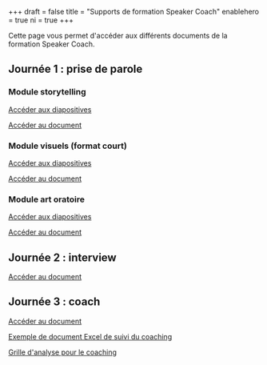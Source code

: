 +++
draft			= false
title			= "Supports de formation Speaker Coach"
enablehero		= true
ni				= true
+++

Cette page vous permet d'accéder aux différents documents de la formation Speaker Coach.


## Journée 1 : prise de parole


### Module storytelling

[Accéder aux diapositives](/fr/formations-prise-de-parole-en-public/supports/trn-stt-1d-fr-storytelling-diapositives.pdf)

[Accéder au document](/fr/formations-prise-de-parole-en-public/supports/trn-stt-1d-fr-storytelling-document.pdf)


### Module visuels (format court)

[Accéder aux diapositives](/fr/formations-prise-de-parole-en-public/supports/trn-vis-1d-fr-visuels-diapositives.pdf)

[Accéder au document](/fr/formations-prise-de-parole-en-public/supports/trn-vis-1d-fr-visuels-diapositives-document.pdf)


### Module art oratoire

[Accéder aux diapositives](/fr/formations-prise-de-parole-en-public/supports/trn-psp-1d-fr-art-oratoire-diapositives.pdf)

[Accéder au document](/fr/formations-prise-de-parole-en-public/supports/trn-psp-1d-fr-art-oratoire-document.pdf)


## Journée 2 : interview

[Accéder au document](/fr/formations-prise-de-parole-en-public/supports/trn-int-1d-fr-interview.pdf)


## Journée 3 : coach

[Accéder au document](/fr/formation-coach-speaker/supports/trn-scc-4d-fr-3-processus-de-coaching.pdf)

[Exemple de document Excel de suivi du coaching](/fr/formation-coach-speaker/supports/suivi-coaching-example.xlsx.zip)

[Grille d'analyse pour le coaching](/fr/formation-coach-speaker/supports/grille-analyse-coaching.xlsx.zip)
